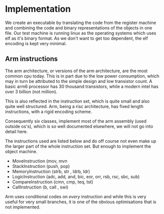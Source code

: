 # Implementation

We create an executable by translating the code from the register machine and combining the code
and binary representations of the objects in one file. Our test machine is running linux as the operating
systems which uses elf as it's binary format. As we don't want to get too dependent, the elf
encoding is kept very minimal.


## Arm instructions

The arm architecture, or versions of the arm architecture, are the most common cpu today.
This is in part due to the low power consumption, which may in turn be attributed to the simple
design and low transistor count. A basic arm6 processor has 30 thousand transistors, while a
modern intel has over 3 billion (not million).

This is also reflected in the instruction set, which is quite small and also quite well structured.
Arm, being a risc architecture, has fixed length instructions, with a rigid encoding scheme.

Consequently six classes, implement most of the arm assembly (used outside os's), which is so well
documented elsewhere, we will not go into detail here.

The instructions used are listed below and do off course not even make up the larger part of the
whole instruction set. But enough to implement the object machine.

- MoveInstruction (mov, mvn
- StackInstruction (push, pop)
- MemoryInstruction (strb, str , ldrb, ldr)
- LogicInstruction (adc, add, and, bic, eor, orr, rsb, rsc, sbc, sub)
- CompareInstruction (cmn, cmp, teq, tst)
- CallInstruction (b, call , swi)

Arm uses conditional codes on *every* instruction and while this is very useful for very small
branches, it is one of the obvious optimisations that is not implemented.
